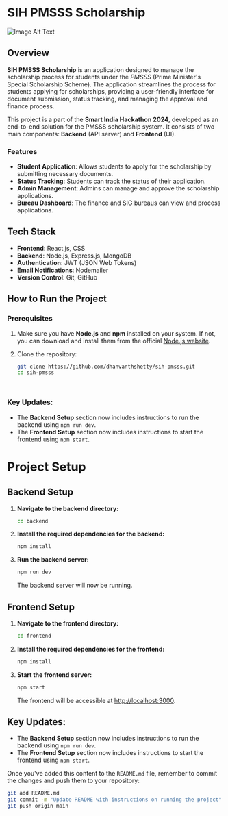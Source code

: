 # SIH PMSSS Scholarship

![Image Alt Text](pmss.png)

## Overview

**SIH PMSSS Scholarship** is an application designed to manage the scholarship process for students under the *PMSSS* (Prime Minister's Special Scholarship Scheme).
The application streamlines the process for students applying for scholarships, providing a user-friendly interface for document submission, status tracking, and managing the approval and finance process.

This project is a part of the **Smart India Hackathon 2024**, developed as an end-to-end solution for the PMSSS scholarship system. It consists of two main components: **Backend** (API server) and **Frontend** (UI).

### Features

- **Student Application**: Allows students to apply for the scholarship by submitting necessary documents.
- **Status Tracking**: Students can track the status of their application.
- **Admin Management**: Admins can manage and approve the scholarship applications.
- **Bureau Dashboard**: The finance and SIG bureaus can view and process applications.

## Tech Stack

- **Frontend**: React.js, CSS
- **Backend**: Node.js, Express.js, MongoDB
- **Authentication**: JWT (JSON Web Tokens)
- **Email Notifications**: Nodemailer
- **Version Control**: Git, GitHub

## How to Run the Project

### Prerequisites

1. Make sure you have **Node.js** and **npm** installed on your system. If not, you can download and install them from the official [Node.js website](https://nodejs.org/).

2. Clone the repository:

   ```bash
   git clone https://github.com/dhanvanthshetty/sih-pmsss.git
   cd sih-pmsss




### Key Updates:

- The **Backend Setup** section now includes instructions to run the backend using `npm run dev`.
- The **Frontend Setup** section now includes instructions to start the frontend using `npm start`.

# Project Setup

## Backend Setup

1. **Navigate to the backend directory:**

    ```bash
    cd backend
    ```

2. **Install the required dependencies for the backend:**

    ```bash
    npm install
    ```

3. **Run the backend server:**

    ```bash
    npm run dev
    ```

    The backend server will now be running.

## Frontend Setup

1. **Navigate to the frontend directory:**

    ```bash
    cd frontend
    ```

2. **Install the required dependencies for the frontend:**

    ```bash
    npm install
    ```

3. **Start the frontend server:**

    ```bash
    npm start
    ```

    The frontend will be accessible at [http://localhost:3000](http://localhost:3000).

## Key Updates:

- The **Backend Setup** section now includes instructions to run the backend using `npm run dev`.
- The **Frontend Setup** section now includes instructions to start the frontend using `npm start`.

Once you've added this content to the `README.md` file, remember to commit the changes and push them to your repository:

```bash
git add README.md
git commit -m "Update README with instructions on running the project"
git push origin main


